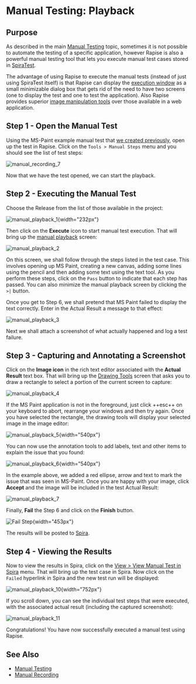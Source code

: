 # Manual Testing: Playback

## Purpose

As described in the main [Manual Testing](manual_testing.md) topic, sometimes it is not possible to automate the testing of a specific application, however Rapise is also a powerful manual testing tool that lets you execute manual test cases stored in [SpiraTest](spiratest_integration.md).

The advantage of using Rapise to execute the manual tests (instead of just using SpiraTest itself) is that Rapise can display the [execution window](manual_playback.md) as a small minimizable dialog box that gets rid of the need to have two screens (one to display the test and one to test the application). Also Rapise provides superior [image manipulation tools](image_capture.md) over those available in a web application.

## Step 1 - Open the Manual Test

Using the MS-Paint example manual test that [we created previously](manual_testing_recording.md), open up the test in Rapise. Click on the `Tools > Manual Steps` menu and you should see the list of test steps:

![manual\_recording\_7](./img/manual_testing_playback1.png)

Now that we have the test opened, we can start the playback.

## Step 2 - Executing the Manual Test

Choose the Release from the list of those available in the project:

![manual\_playback\_1](./img/manual_testing_playback2.png){width="232px"}

Then click on the **Execute** icon to start manual test execution. That will bring up the [manual playback](manual_playback.md) screen:

![manual\_playback\_2](./img/manual_testing_playback3.png)

On this screen, we shall follow through the steps listed in the test case. This involves opening up MS Paint, creating a new canvas, adding some lines using the pencil and then adding some text using the text tool. As you perform these steps, click on the `Pass` button to indicate that each step has passed. You can also minimize the manual playback screen by clicking the `>|` button.

Once you get to Step 6, we shall pretend that MS Paint failed to display the text correctly. Enter in the Actual Result a message to that effect:

![manual\_playback\_3](./img/manual_testing_playback4.png)

Next we shall attach a screenshot of what actually happened and log a test failure.

## Step 3 - Capturing and Annotating a Screenshot

Click on the **Image icon** in the rich text editor associated with the **Actual Result** text box. That will bring up the [Drawing Tools](image_capture.md) screen that asks you to draw a rectangle to select a portion of the current screen to capture:

![manual\_playback\_4](./img/manual_testing_playback5.png)

If the MS Paint application is not in the foreground, just click ++esc++ on your keyboard to abort, rearrange your windows and then try again.
Once you have selected the rectangle, the drawing tools will display your selected image in the image editor:

![manual\_playback\_5](./img/manual_testing_playback6.png){width="540px"}

You can now use the annotation tools to add labels, text and other items to explain the issue that you found:

![manual\_playback\_6](./img/manual_testing_playback7.png){width="540px"}

In the example above, we added a red ellipse, arrow and text to mark the issue that was seen in MS-Paint. Once you are happy with your image, click **Accept** and the image will be included in the test Actual Result:

![manual\_playback\_7](./img/manual_testing_playback8.png)

Finally, **Fail** the Step 6 and click on the **Finish** button.

![Fail Step](img/manual_testing_playback_fail_step.png){width="453px"}

The results will be posted to [Spira](spiratest_integration.md).

## Step 4 - Viewing the Results

Now to view the results in Spira, click on the [View > View Manual Test in Spira](spira_dashboard.md) menu. That will bring up the test case in Spira. Now click on the `Failed` hyperlink in Spira and the new test run will be displayed:

![manual\_playback\_10](./img/manual_testing_playback11.png){width="752px"}

If you scroll down, you can see the individual test steps that were executed, with the associated actual result (including the captured screenshot):

![manual\_playback\_11](./img/manual_testing_playback12.png)

Congratulations! You have now successfully executed a manual test using Rapise.

## See Also
* [Manual Testing](manual_testing.md)
* [Manual Recording](manual_testing_recording.md)
